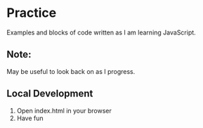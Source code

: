 # Practice

Examples and blocks of code written as I am learning JavaScript.

## Note:

May be useful to look back on as I progress.

## Local Development

1. Open index.html in your browser
2. Have fun